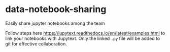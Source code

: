 # data-notebook-sharing
Easily share jupyter notebooks among the team

Follow steps here https://jupytext.readthedocs.io/en/latest/examples.html to link your notebooks with Jupytext. Only the linked `.py` file will be added to git for effective collaboration.
